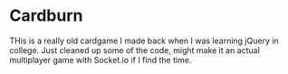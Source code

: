 # Cardburn

THis is a really old cardgame I made back when I was learning jQuery in college. Just cleaned up some of the code, might make it an actual multiplayer game with Socket.io if I find the time.